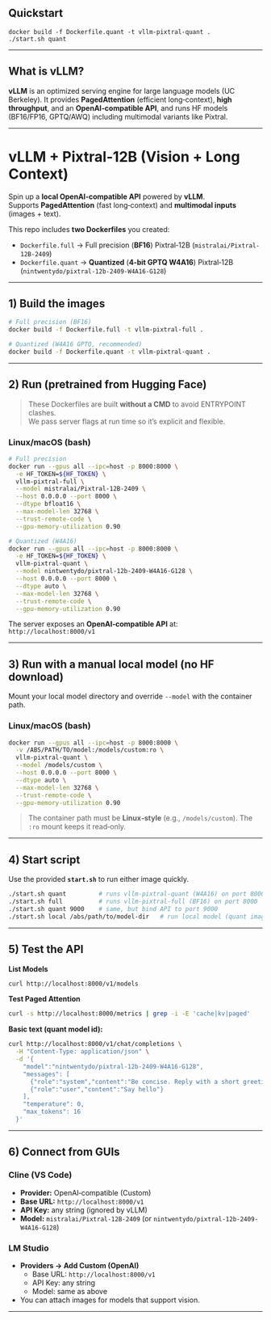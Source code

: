 ## Quickstart

```
docker build -f Dockerfile.quant -t vllm-pixtral-quant .
./start.sh quant
```

---

## What is vLLM?

**vLLM** is an optimized serving engine for large language models (UC Berkeley).
It provides **PagedAttention** (efficient long‑context), **high throughput**, and an **OpenAI‑compatible API**, and runs HF models (BF16/FP16, GPTQ/AWQ) including multimodal variants like Pixtral.

---

# vLLM + Pixtral‑12B (Vision + Long Context)

Spin up a **local OpenAI‑compatible API** powered by **vLLM**.  
Supports **PagedAttention** (fast long‑context) and **multimodal inputs** (images + text).

This repo includes **two Dockerfiles** you created:

- `Dockerfile.full` → Full precision (**BF16**) Pixtral‑12B (`mistralai/Pixtral-12B-2409`)
- `Dockerfile.quant` → **Quantized** (**4‑bit GPTQ W4A16**) Pixtral‑12B (`nintwentydo/pixtral-12b-2409-W4A16-G128`)

---

## 1) Build the images

```bash
# Full precision (BF16)
docker build -f Dockerfile.full -t vllm-pixtral-full .

# Quantized (W4A16 GPTQ, recommended)
docker build -f Dockerfile.quant -t vllm-pixtral-quant .
```

---

## 2) Run (pretrained from Hugging Face)

> These Dockerfiles are built **without a CMD** to avoid ENTRYPOINT clashes.  
> We pass server flags at run time so it’s explicit and flexible.

### Linux/macOS (bash)

```bash
# Full precision
docker run --gpus all --ipc=host -p 8000:8000 \
  -e HF_TOKEN=${HF_TOKEN} \
  vllm-pixtral-full \
  --model mistralai/Pixtral-12B-2409 \
  --host 0.0.0.0 --port 8000 \
  --dtype bfloat16 \
  --max-model-len 32768 \
  --trust-remote-code \
  --gpu-memory-utilization 0.90

# Quantized (W4A16)
docker run --gpus all --ipc=host -p 8000:8000 \
  -e HF_TOKEN=${HF_TOKEN} \
  vllm-pixtral-quant \
  --model nintwentydo/pixtral-12b-2409-W4A16-G128 \
  --host 0.0.0.0 --port 8000 \
  --dtype auto \
  --max-model-len 32768 \
  --trust-remote-code \
  --gpu-memory-utilization 0.90
```

The server exposes an **OpenAI‑compatible API** at:  
`http://localhost:8000/v1`

---

## 3) Run with a **manual local model** (no HF download)

Mount your local model directory and override `--model` with the container path.

### Linux/macOS (bash)

```bash
docker run --gpus all --ipc=host -p 8000:8000 \
  -v /ABS/PATH/TO/model:/models/custom:ro \
  vllm-pixtral-quant \
  --model /models/custom \
  --host 0.0.0.0 --port 8000 \
  --dtype auto \
  --max-model-len 32768 \
  --trust-remote-code \
  --gpu-memory-utilization 0.90
```

> The container path must be **Linux‑style** (e.g., `/models/custom`). The `:ro` mount keeps it read‑only.

---

## 4) Start script

Use the provided **`start.sh`** to run either image quickly.

```bash
./start.sh quant         # runs vllm-pixtral-quant (W4A16) on port 8000
./start.sh full          # runs vllm-pixtral-full (BF16) on port 8000
./start.sh quant 9000    # same, but bind API to port 9000
./start.sh local /abs/path/to/model-dir   # run local model (quant image) on port 8000
```

---

## 5) Test the API

**List Models**

```bash
curl http://localhost:8000/v1/models
```

**Test Paged Attention**

```bash
curl -s http://localhost:8000/metrics | grep -i -E 'cache|kv|paged'
```

**Basic text (quant model id):**

```bash
curl http://localhost:8000/v1/chat/completions \
  -H "Content-Type: application/json" \
  -d '{
    "model":"nintwentydo/pixtral-12b-2409-W4A16-G128",
    "messages": [
      {"role":"system","content":"Be concise. Reply with a short greeting only."},
      {"role":"user","content":"Say hello"}
    ],
    "temperature": 0,
    "max_tokens": 16
  }'
```

---

## 6) Connect from GUIs

### Cline (VS Code)

- **Provider:** OpenAI‑compatible (Custom)
- **Base URL:** `http://localhost:8000/v1`
- **API Key:** any string (ignored by vLLM)
- **Model:** `mistralai/Pixtral-12B-2409` (or `nintwentydo/pixtral-12b-2409-W4A16-G128`)

### LM Studio

- **Providers → Add Custom (OpenAI)**
  - Base URL: `http://localhost:8000/v1`
  - API Key: any string
  - Model: same as above
- You can attach images for models that support vision.

---
